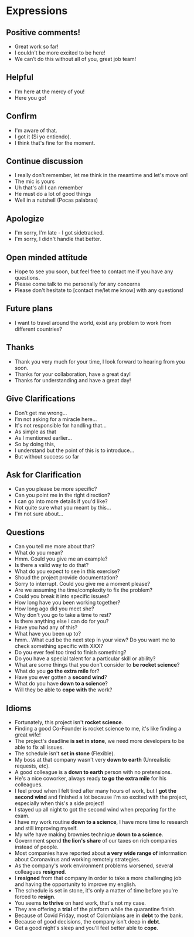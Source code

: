 # Expressions

## Positive comments!
- Great work so far!
- I couldn't be more excited to be here!
- We can’t do this without all of you, great job team!

## Helpful
- I'm here at the mercy of you!
- Here you go!

## Confirm
- I'm aware of that.
- I got it (Si yo entiendo).
- I think that's fine for the moment.

## Continue discussion
- I really don't remember, let me think in the meantime and let's move on!
- The mic is yours
- Uh that's all I can remember
- He must do a lot of good things
- Well in a nutshell (Pocas palabras)

## Apologize
- I'm sorry, I'm late - I got sidetracked.
- I'm sorry, I didn't handle that better.

## Open minded attitude
- Hope to see you soon, but feel free to contact me if you have any questions.
- Please come talk to me personally for any concerns
- Please don't hesitate to [contact me/let me know] with any questions!

## Future plans
- I want to travel around the world, exist any problem to work from different countries?

## Thanks
- Thank you very much for your time, I look forward to hearing from you soon.
- Thanks for your collaboration, have a great day!
- Thanks for understanding and have a great day!

## Give Clarifications
- Don’t get me wrong...
- I’m not asking for a miracle here...
- It's not responsible for handling that...
- As simple as that
- As I mentioned earlier...
- So by doing this,
- I understand but the point of this is to introduce...
- But without success so far

## Ask for Clarification
- Can you please be more specific?
- Can you point me in the right direction?
- I can go into more details if you'd like?
- Not quite sure what you meant by this...
- I'm not sure about...

## Questions

- Can you tell me more about that?
- What do you mean?
- Hmm. Could you give me an example?
- Is there a valid way to do that?
- What do you expect to see in this exercise?
- Shoud the project provide documentation?
- Sorry to interrupt. Could you give me a moment please?
- Are we assuming the time/complexity to fix the problem?
- Could you break it into specific issues?
- How long have you been working together?
- How long ago did you meet she?
- Why don't you go to take a time to rest?
- Is there anything else I can do for you?
- Have you had any of this?
- What have you been up to?
- hmm.. What cud be the next step in your view? Do you want me to check something specific with XXX?
- Do you ever feel too tired to finish something?
- Do you have a special talent for a particular skill or ability?
- What are some things that you don't consider to **be rocket science**?
- What do you **go the extra mile** for?
- Have you ever gotten a **second wind**?
- What do you have **down to a science**?
- Will they be able to **cope with** the work?

## Idioms
- Fortunately, this project isn't **rocket science**.
- Finding a good Co-Founder is rocket science to me, it's like finding a great wife!
- The project's deadline **is set in stone**, we need more developers to be able to fix all issues.
- The schedule isn't **set in stone** (Flexible).
- My boss at that company wasn't very **down to earth** (Unrealistic requests, etc).
- A good colleague is a **down to earth** person with no pretensions.
- He's a nice coworker, always ready **to go the extra mile** for his colleagues.
- I feel proud when I felt tired after many hours of work, but I **got the second wind** and finished a lot because I'm so excited with the project, especially when this's a side project!
- I stayed up all night to got the second wind when preparing for the exam.
- I have my work routine **down to a science**, I have more time to research and still improving myself.
- My wife have making brownies technique **down to a science**.
- Government spend **the lion's share** of our taxes on rich companies instead of people.
- Most companies have reported about **a very wide range of** information about Coronavirus and working remotely strategies.
- As the company's work environment problems worsened, several colleagues **resigned**.
- I **resigned** from that company in order to take a more challenging job and having the opportunity to improve my english.
- The schedule is set in stone, it's only a matter of time before you're forced to **resign**.
- You seems **to thrive** on hard work, that's not my case.
- They are offering a **trial** of the platform while the quarantine finish.
- Because of Covid Friday, most of Colombians are in **debt** to the bank.
- Because of good decisions, the company isn't deep in **debt**.
- Get a good night's sleep and you'll feel better able to **cope**.
